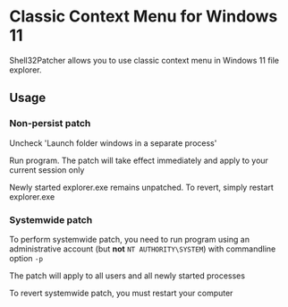 # Classic Context Menu for Windows 11

Shell32Patcher allows you to use classic context menu in Windows 11 file explorer.

## Usage

### Non-persist patch

Uncheck 'Launch folder windows in a separate process'

Run program. The patch will take effect immediately and apply to your current session only

Newly started explorer.exe remains unpatched. To revert, simply restart explorer.exe

### Systemwide patch

To perform systemwide patch, you need to run program using an administrative account (but **not** `NT AUTHORITY\SYSTEM`) with commandline option `-p`

The patch will apply to all users and all newly started processes

To revert systemwide patch, you must restart your computer
